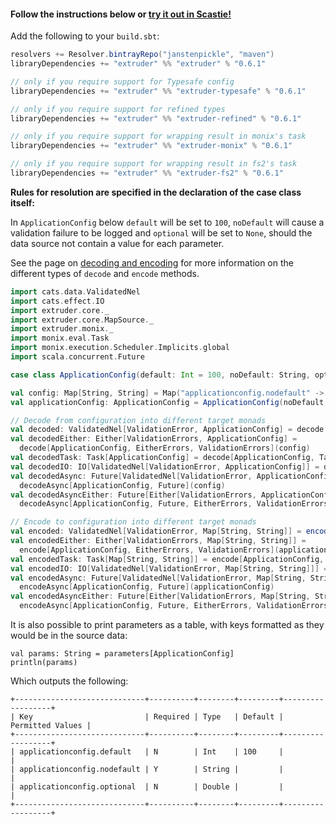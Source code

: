 #### Follow the instructions below or [try it out in Scastie!](https://scastie.scala-lang.org/janstenpickle/ozr3LrFpRdyDUqXio3RGtA/1)

Add the following to your `build.sbt`:
```scala
resolvers += Resolver.bintrayRepo("janstenpickle", "maven")
libraryDependencies += "extruder" %% "extruder" % "0.6.1"

// only if you require support for Typesafe config
libraryDependencies += "extruder" %% "extruder-typesafe" % "0.6.1"

// only if you require support for refined types
libraryDependencies += "extruder" %% "extruder-refined" % "0.6.1"

// only if you require support for wrapping result in monix's task
libraryDependencies += "extruder" %% "extruder-monix" % "0.6.1"

// only if you require support for wrapping result in fs2's task
libraryDependencies += "extruder" %% "extruder-fs2" % "0.6.1"
```

**Rules for resolution are specified in the declaration of the case class itself:**

In `ApplicationConfig` below `default` will be set to `100`, `noDefault` will cause a validation failure to be logged and `optional` will be set to `None`, should the data source not contain a value for each parameter.

See the page on [decoding and encoding](decode_encode.html) for more information on the different types of `decode` and `encode` methods.

```scala
import cats.data.ValidatedNel
import cats.effect.IO
import extruder.core._
import extruder.core.MapSource._
import extruder.monix._
import monix.eval.Task
import monix.execution.Scheduler.Implicits.global
import scala.concurrent.Future

case class ApplicationConfig(default: Int = 100, noDefault: String, optional: Option[Double])

val config: Map[String, String] = Map("applicationconfig.nodefault" -> "extruder")
val applicationConfig: ApplicationConfig = ApplicationConfig(noDefault = "extruder", optional = None)

// Decode from configuration into different target monads
val decoded: ValidatedNel[ValidationError, ApplicationConfig] = decode[ApplicationConfig](config)
val decodedEither: Either[ValidationErrors, ApplicationConfig] =
  decode[ApplicationConfig, EitherErrors, ValidationErrors](config)
val decodedTask: Task[ApplicationConfig] = decode[ApplicationConfig, Task, Throwable](config)
val decodedIO: IO[ValidatedNel[ValidationError, ApplicationConfig]] = decodeIO[ApplicationConfig](config)
val decodedAsync: Future[ValidatedNel[ValidationError, ApplicationConfig]] =
  decodeAsync[ApplicationConfig, Future](config)
val decodedAsyncEither: Future[Either[ValidationErrors, ApplicationConfig]] =
  decodeAsync[ApplicationConfig, Future, EitherErrors, ValidationErrors](config)

// Encode to configuration into different target monads
val encoded: ValidatedNel[ValidationError, Map[String, String]] = encode(applicationConfig)
val encodedEither: Either[ValidationErrors, Map[String, String]] =
  encode[ApplicationConfig, EitherErrors, ValidationErrors](applicationConfig)
val encodedTask: Task[Map[String, String]] = encode[ApplicationConfig, Task, Throwable](applicationConfig)
val encodedIO: IO[ValidatedNel[ValidationError, Map[String, String]]] = encodeIO(applicationConfig)
val encodedAsync: Future[ValidatedNel[ValidationError, Map[String, String]]] =
  encodeAsync[ApplicationConfig, Future](applicationConfig)
val encodedAsyncEither: Future[Either[ValidationErrors, Map[String, String]]] =
  encodeAsync[ApplicationConfig, Future, EitherErrors, ValidationErrors](applicationConfig)
```

It is also possible to print parameters as a table, with keys formatted as they would be in the source data:

```
val params: String = parameters[ApplicationConfig]
println(params)
```
Which outputs the following:
```
+-----------------------------+----------+--------+---------+------------------+
| Key                         | Required | Type   | Default | Permitted Values |
+-----------------------------+----------+--------+---------+------------------+
| applicationconfig.default   | N        | Int    | 100     |                  |
| applicationconfig.nodefault | Y        | String |         |                  |
| applicationconfig.optional  | N        | Double |         |                  |
+-----------------------------+----------+--------+---------+------------------+
```
